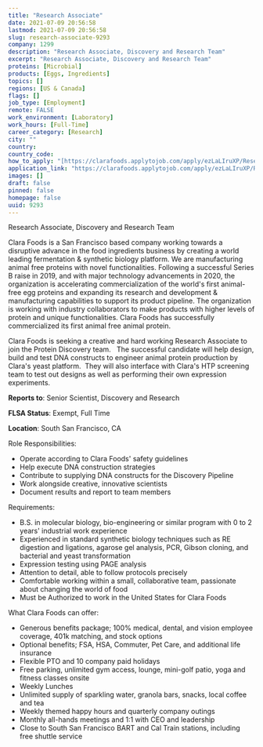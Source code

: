 ```yaml
---
title: "Research Associate"
date: 2021-07-09 20:56:58
lastmod: 2021-07-09 20:56:58
slug: research-associate-9293
company: 1299
description: "Research Associate, Discovery and Research Team"
excerpt: "Research Associate, Discovery and Research Team"
proteins: [Microbial]
products: [Eggs, Ingredients]
topics: []
regions: [US & Canada]
flags: []
job_type: [Employment]
remote: FALSE
work_environment: [Laboratory]
work_hours: [Full-Time]
career_category: [Research]
city: ""
country: 
country_code: 
how_to_apply: "[https://clarafoods.applytojob.com/apply/ezLaLIruXP/Research-Associate-D...](https://clarafoods.applytojob.com/apply/ezLaLIruXP/Research-Associate-Discovery-And-Research?source=proteinreport)"
application_link: "https://clarafoods.applytojob.com/apply/ezLaLIruXP/Research-Associate-Discovery-And-Research?source=proteinreport"
images: []
draft: false
pinned: false
homepage: false
uuid: 9293
---
```

Research Associate, Discovery and Research Team

Clara Foods is a San Francisco based company working towards a
disruptive advance in the food ingredients business by creating a world
leading fermentation & synthetic biology platform. We are manufacturing
animal free proteins with novel functionalities. Following a successful
Series B raise in 2019, and with major technology advancements in 2020,
the organization is accelerating commercialization of the world\'s first
animal-free egg proteins and expanding its research and development &
manufacturing capabilities to support its product pipeline. The
organization is working with industry collaborators to make products
with higher levels of protein and unique functionalities. Clara Foods
has successfully commercialized its first animal free animal protein.

Clara Foods is seeking a creative and hard working Research Associate to
join the Protein Discovery team.   The successful candidate will help
design, build and test DNA constructs to engineer animal protein
production by Clara's yeast platform.  They will also interface with
Clara's HTP screening team to test out designs as well as performing
their own expression experiments.

**Reports to**: Senior Scientist, Discovery and Research

**FLSA Status**: Exempt, Full Time

**Location**: South San Francisco, CA

Role Responsibilities:

-   Operate according to Clara Foods' safety guidelines
-   Help execute DNA construction strategies 
-   Contribute to supplying DNA constructs for the Discovery Pipeline
-   Work alongside creative, innovative scientists
-   Document results and report to team members

Requirements:

-   B.S. in molecular biology, bio-engineering or similar program with 0
    to 2 years' industrial work experience
-   Experienced in standard synthetic biology techniques such as RE
    digestion and ligations, agarose gel analysis, PCR, Gibson cloning,
    and bacterial and yeast transformation
-   Expression testing using PAGE analysis
-   Attention to detail, able to follow protocols precisely
-   Comfortable working within a small, collaborative team, passionate
    about changing the world of food
-   Must be Authorized to work in the United States for Clara Foods

What Clara Foods can offer:

-   Generous benefits package; 100% medical, dental, and vision employee
    coverage, 401k matching, and stock options
-   Optional benefits; FSA, HSA, Commuter, Pet Care, and additional life
    insurance
-   Flexible PTO and 10 company paid holidays
-   Free parking, unlimited gym access, lounge, mini-golf patio, yoga
    and fitness classes onsite
-   Weekly Lunches
-   Unlimited supply of sparkling water, granola bars, snacks, local
    coffee and tea
-   Weekly themed happy hours and quarterly company outings
-   Monthly all-hands meetings and 1:1 with CEO and leadership
-   Close to South San Francisco BART and Cal Train stations, including
    free shuttle service
